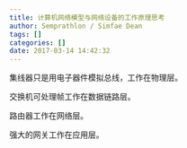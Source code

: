 ```yaml
---
title: 计算机网络模型与网络设备的工作原理思考
author: Semprathlon / Simfae Dean
tags: []
categories: []
date: 2017-03-14 14:42:32
---
```

集线器只是用电子器件模拟总线，工作在物理层。

交换机可处理帧工作在数据链路层。

路由器工作在网络层。

强大的网关工作在应用层。